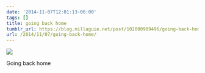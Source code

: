 ```yaml
---
date: '2014-11-07T12:01:13-06:00'
tags: []
title: going back home
tumblr_url: https://blog.millaguie.net/post/102000989496/going-back-home
url: /2014/11/07/going-back-home/
---
```


 ![](/tumblr_files/tumblr_neo1a1w42P1qa32dco1_1280.jpg)  

Going back home